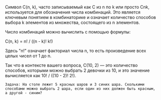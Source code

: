 Символ C(n, k), часто записываемый как C из n по k или просто Cnk, используется для обозначения числа комбинаций. Это является ключевым понятием в комбинаторике и означает количество способов выбора k элементов из множества, состоящего из n элементов.

Число комбинаций можно вычислить с помощью формулы:

C(n, k) = n! / ((n - k)!  k!)

Здесь "n!" означает факториал числа n, то есть произведение всех целых чисел от 1 до n.

Так что в контексте вашего вопроса, C(10, 2) — это количество способов, которыми можно выбрать 2 девочки из 10, и это значение вычисляется как 10! / ((10 - 2)!  2!).


```
Задача: На столе лежит 5 красных шаров и 3 синих шара. Сколькими способами можно выбрать 2 шара, если один из них должен быть красным, а другой - синим?
```